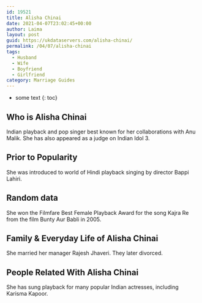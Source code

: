 ```yaml
---
id: 19521
title: Alisha Chinai
date: 2021-04-07T23:02:45+00:00
author: Laima
layout: post
guid: https://ukdataservers.com/alisha-chinai/
permalink: /04/07/alisha-chinai
tags:
  - Husband
  - Wife
  - Boyfriend
  - Girlfriend
category: Marriage Guides
---
```


* some text
{: toc}


## Who is Alisha Chinai
                  
                  
                  
Indian playback and pop singer best known for her collaborations with Anu Malik. She has also appeared as a judge on Indian Idol 3.
                  
              
            
              
            
                
                
                
## Prior to Popularity
                  
                  
                  
She was introduced to world of Hindi playback singing by director Bappi Lahiri.
                  
              
            
              
            
                
                
                
## Random data
                  
                  
                  
She won the Filmfare Best Female Playback Award for the song Kajra Re from the film Bunty Aur Babli in 2005.
                  
              
            
              
            
                
                
                
## Family & Everyday Life of Alisha Chinai
                  
                  
                  
She married her manager Rajesh Jhaveri. They later divorced. 
                  
              
            
              
            
                
                
                
## People Related With Alisha Chinai
                  
                  
                  
She has sung playback for many popular Indian actresses, including Karisma Kapoor.
                  
              
            
              
            
                
              
            
              
              
            
            
              
            
          
          
          